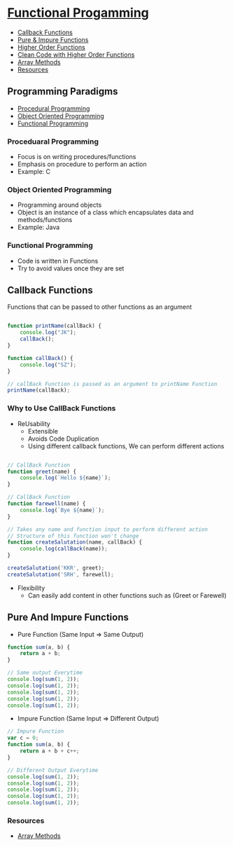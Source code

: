 # [Functional Progamming](../Javascript/4.js)
- [Callback Functions](#callback-functions)
- [Pure & Impure Functions](#pure-and-impure-functions)
- [Higher Order Functions]()
- [Clean Code with Higher Order Functions]()
- [Array Methods]()
- [Resources](#resources)


## Programming Paradigms
- [Procedural Programming](#proceduaral-programming)
- [Object Oriented Programming](#object-oriented-programming)
- [Functional Programming](#functional-programming)


### Proceduaral Programming
- Focus is on writing procedures/functions
- Emphasis on procedure to perform an action
- Example: C

### Object Oriented Programming
- Programming around objects
- Object is an instance of a class which encapsulates data and methods/functions
- Example: Java

### Functional Programming
- Code is written in Functions
- Try to avoid values once they are set



## Callback Functions

Functions that can be passed to other functions as an argument
```javascript

function printName(callBack) {
    console.log("JK");
    callBack();
}

function callBack() {
    console.log("SZ");
}

// callBack Function is passed as an argument to printName Function
printName(callBack);

```

### Why to Use CallBack Functions
- ReUsability
    - Extensible
    - Avoids Code Duplication
    - Using different callback functions, We can perform different actions
```javascript

// CallBack Function
function greet(name) {
    console.log(`Hello ${name}`);
}

// CallBack Function
function farewell(name) {
    console.log(`Bye ${name}`);
}

// Takes any name and function input to perform different action
// Structure of this function won't change
function createSalutation(name, callBack) {
    console.log(callBack(name));
}

createSalutation('KKR', greet);
createSalutation('SRH', farewell);

```

- Flexibility
    - Can easily add content in other functions such as (Greet or Farewell)



## Pure And Impure Functions
- Pure Function (Same Input => Same Output)
```javascript
function sum(a, b) {
    return a + b;
}

// Same output Everytime
console.log(sum(1, 2));
console.log(sum(1, 2));
console.log(sum(1, 2));
console.log(sum(1, 2));
console.log(sum(1, 2));
```



- Impure Function (Same Input => Different Output)

```javascript
// Impure Function
var c = 0;
function sum(a, b) {
    return a + b + c++;
}

// Different Output Everytime
console.log(sum(1, 2));
console.log(sum(1, 2));
console.log(sum(1, 2));
console.log(sum(1, 2));
console.log(sum(1, 2));
```



### Resources
- [Array Methods](https://www.freecodecamp.org/news/javascript-map-reduce-and-filter-explained-with-examples/)